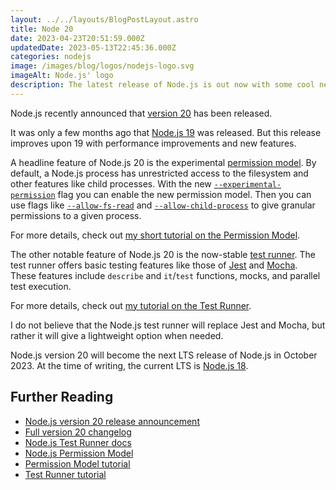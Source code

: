 ```yaml
---
layout: ../../layouts/BlogPostLayout.astro
title: Node 20
date: 2023-04-23T20:51:59.000Z
updatedDate: 2023-05-13T22:45:36.000Z
categories: nodejs
image: /images/blog/logos/nodejs-logo.svg
imageAlt: Node.js' logo
description: The latest release of Node.js is out now with some cool new features.
---
```


Node.js recently announced that [version 20](https://nodejs.org/en/blog/announcements/v20-release-announce) has been released.

It was only a few months ago that [Node.js 19](../node-19/) was released. But this
release improves upon 19 with performance improvements and new features.

A headline feature of Node.js 20 is the experimental [permission model](https://nodejs.org/api/permissions.html#permission-model).
By default, a Node.js process has unrestricted access to the filesystem and other
features like child processes. With the new
[`--experimental-permission`](https://nodejs.org/api/cli.html#--experimental-permission)
flag you can enable the new permission model.
Then you can use flags like
[`--allow-fs-read`](https://nodejs.org/api/cli.html#--allow-fs-read) and
[`--allow-child-process`](https://nodejs.org/api/cli.html#--allow-child-process)
to give granular permissions to a given process.

For more details, check out [my short tutorial on the Permission Model](../the-nodejs-permission-model/).

The other notable feature of Node.js 20 is the now-stable [test runner](https://nodejs.org/api/test.html).
The test runner offers basic testing features like those of [Jest](https://jestjs.io/)
and [Mocha](https://mochajs.org/). These features include `describe` and `it`/`test`
functions, mocks, and parallel test execution.

For more details, check out [my tutorial on the Test Runner](../nodejs-test-runner/).

I do not believe that the Node.js test runner will replace Jest and Mocha, but rather
it will give a lightweight option when needed.

Node.js version 20 will become the next LTS release of Node.js in October 2023.
At the time of writing, the current LTS is [Node.js 18](https://nodejs.org/en/download).

## Further Reading

- [Node.js version 20 release announcement](https://nodejs.org/en/blog/announcements/v20-release-announce)
- [Full version 20 changelog](https://github.com/nodejs/node/releases/tag/v20.0.0)
- [Node.js Test Runner docs](https://nodejs.org/api/test.html)
- [Node.js Permission Model](https://nodejs.org/api/permissions.html#permission-model)
- [Permission Model tutorial](../the-nodejs-permission-model/)
- [Test Runner tutorial](../nodejs-test-runner/)
